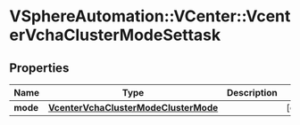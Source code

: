 # VSphereAutomation::VCenter::VcenterVchaClusterModeSettask

## Properties
Name | Type | Description | Notes
------------ | ------------- | ------------- | -------------
**mode** | [**VcenterVchaClusterModeClusterMode**](VcenterVchaClusterModeClusterMode.md) |  | [optional] 


